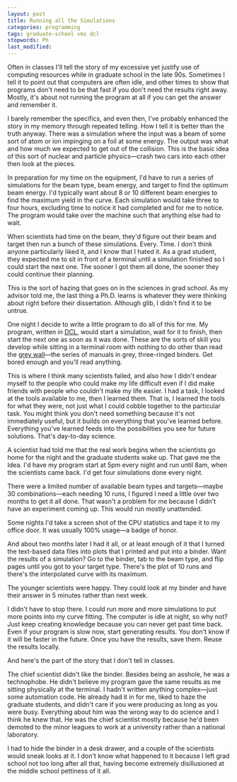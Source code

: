 ```yaml
---
layout: post
title: Running all the Simulations
categories: programming
tags: graduate-school vms dcl
stopwords: Ph
last_modified:
---
```


Often in classes I'll tell the story of my excessive yet justify use of computing resources while in graduate school in the late 90s. Sometimes I tell it to point out that computers are often idle, and other times to show that programs don't need to be that fast if you don't need the results right away. Mostly, it's about not running the program at all if you can get the answer and remember it.

I barely remember the specifics, and even then, I've probably enhanced the story in my memory through repeated telling. How I tell it is better than the truth anyway. There was a simulation where the input was a beam of some sort of atom or ion impinging on a foil at some energy. The output was what and how much we expected to get out of the collision. This is the basic idea of this sort of nuclear and particle physics—crash two cars into each other then look at the pieces.

In preparation for my time on the equipment, I'd have to run a series of simulations for the beam type, beam energy, and target to find the optimum beam energy. I'd typically want about 8 or 10 different beam energies to find the maximum yield in the curve. Each simulation would take three to four hours, excluding time to notice it had completed and for me to notice. The program would take over the machine such that anything else had to wait.

When scientists had time on the beam, they'd figure out their beam and target then run a bunch of these simulations. Every. Time. I don't think anyone particularly liked it, and I know that I hated it. As a grad student, they expected me to sit in front of a terminal until a simulation finished so I could start the next one. The sooner I got them all done, the sooner they could continue their planning.

This is the sort of hazing that goes on in the sciences in grad school. As my advisor told me, the last thing a Ph.D. learns is whatever they were thinking about right before their dissertation. Although glib, I didn't find it to be untrue.

One night I decide to write a little program to do all of this for me. My program, written in [DCL](http://h30266.www3.hpe.com/odl/vax/opsys/vmsos73/vmsos73/6489/6489pro_005.html), would start a simulation, wait for it to finish, then start the next one as soon as it was done. These are the sorts of skill you develop while sitting in a terminal room with nothing to do other than read the [grey wall](ftp://jttechonline.com/jargon/html/entry/Big-Gray-Wall.html)—the series of manuals in grey, three-ringed binders. Get bored enough and you'll read anything.

This is where I think many scientists failed, and also how I didn't endear myself to the people who could make my life difficult even if I did make friends with people who couldn't make my life easier. I had a task, I looked at the tools available to me, then I learned them. That is, I learned the tools for what they were, not just what I could cobble together to the particular task. You might think you don't need something because it's not immediately useful, but it builds on everything that you've learned before. Everything you've learned feeds into the possibilities you see for future solutions. That's day-to-day science.

A scientist had told me that the real work begins when the scientists go home for the night and the graduate students wake up. That gave me the Idea. I'd have my program start at 5pm every night and run until 8am, when the scientists came back. I'd get four simulations done every night.

There were a limited number of available beam types and targets—maybe 30 combinations—each needing 10 runs, I figured I need a little over two months to get it all done. That wasn't a problem for me because I didn't have an experiment coming up. This would run mostly unattended.

Some nights I'd take a screen shot of the CPU statistics and tape it to my office door. It was usually 100% usage—a badge of honor.

And about two months later I had it all, or at least enough of it that I turned the text-based data files into plots that I printed and put into a binder. Want the results of a simulation? Go to the binder, tab to the beam type, and flip pages until you got to your target type. There's the plot of 10 runs and there's the interpolated curve with its maximum.

The younger scientists were happy. They could look at my binder and have their answer in 5 minutes rather than next week.

I didn't have to stop there. I could run more and more simulations to put more points into my curve fitting. The computer is idle at night, so why not? Just keep creating knowledge because you can never get past time back. Even if your program is slow now, start generating results. You don't know if it will be faster in the future. Once you have the results, save them. Reuse the results locally.

And here's the part of the story that I don't tell in classes.

The chief scientist didn't like the binder. Besides being an asshole, he was a technophobe. He didn't believe my program gave the same results as me sitting physically at the terminal. I hadn't written anything complex—just some automation code. He already had it in for me, liked to haze the graduate students, and didn't care if you were producing as long as you were busy. Everything about him was the wrong way to do science and I think he knew that. He was the chief scientist mostly because he'd been demoted to the minor leagues to work at a university rather than a national laboratory.

I had to hide the binder in a desk drawer, and a couple of the scientists would sneak looks at it. I don't know what happened to it because I left grad school not too long after all that, having become extremely disillusioned at the middle school pettiness of it all.
